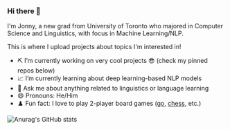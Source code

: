 ### Hi there 👋

I'm Jonny, a new grad from University of Toronto who majored in Computer Science and Linguistics, with focus in Machine Learning/NLP.

This is where I upload projects about topics I'm interested in!

- ⛏️ I’m currently working on very cool projects 😎 (check my pinned repos below)
- 📈 I’m currently learning about deep learning-based NLP models
- 💬 Ask me about anything related to linguistics or language learning
- 😄 Pronouns: He/Him
- ♟️ Fun fact: I love to play 2-player board games ([go](https://online-go.com/player/453792/), [chess](https://www.chess.com/member/jonnyli), etc.)

![Anurag's GitHub stats](https://github-readme-stats.vercel.app/api?username=jonnyli1125&hide=contribs&count_private=True&show_icons=True&theme=tokyonight)

